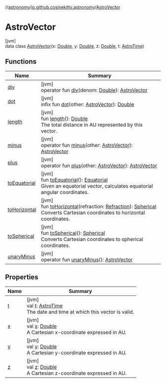 //[astronomy](../../../index.md)/[io.github.cosinekitty.astronomy](../index.md)/[AstroVector](index.md)

# AstroVector

[jvm]\
data class [AstroVector](index.md)(x: [Double](https://kotlinlang.org/api/latest/jvm/stdlib/kotlin/-double/index.html), y: [Double](https://kotlinlang.org/api/latest/jvm/stdlib/kotlin/-double/index.html), z: [Double](https://kotlinlang.org/api/latest/jvm/stdlib/kotlin/-double/index.html), t: [AstroTime](../-astro-time/index.md))

## Functions

| Name | Summary |
|---|---|
| [div](div.md) | [jvm]<br>operator fun [div](div.md)(denom: [Double](https://kotlinlang.org/api/latest/jvm/stdlib/kotlin/-double/index.html)): [AstroVector](index.md) |
| [dot](dot.md) | [jvm]<br>infix fun [dot](dot.md)(other: [AstroVector](index.md)): [Double](https://kotlinlang.org/api/latest/jvm/stdlib/kotlin/-double/index.html) |
| [length](length.md) | [jvm]<br>fun [length](length.md)(): [Double](https://kotlinlang.org/api/latest/jvm/stdlib/kotlin/-double/index.html)<br>The total distance in AU represented by this vector. |
| [minus](minus.md) | [jvm]<br>operator fun [minus](minus.md)(other: [AstroVector](index.md)): [AstroVector](index.md) |
| [plus](plus.md) | [jvm]<br>operator fun [plus](plus.md)(other: [AstroVector](index.md)): [AstroVector](index.md) |
| [toEquatorial](to-equatorial.md) | [jvm]<br>fun [toEquatorial](to-equatorial.md)(): [Equatorial](../-equatorial/index.md)<br>Given an equatorial vector, calculates equatorial angular coordinates. |
| [toHorizontal](to-horizontal.md) | [jvm]<br>fun [toHorizontal](to-horizontal.md)(refraction: [Refraction](../-refraction/index.md)): [Spherical](../-spherical/index.md)<br>Converts Cartesian coordinates to horizontal coordinates. |
| [toSpherical](to-spherical.md) | [jvm]<br>fun [toSpherical](to-spherical.md)(): [Spherical](../-spherical/index.md)<br>Converts Cartesian coordinates to spherical coordinates. |
| [unaryMinus](unary-minus.md) | [jvm]<br>operator fun [unaryMinus](unary-minus.md)(): [AstroVector](index.md) |

## Properties

| Name | Summary |
|---|---|
| [t](t.md) | [jvm]<br>val [t](t.md): [AstroTime](../-astro-time/index.md)<br>The date and time at which this vector is valid. |
| [x](x.md) | [jvm]<br>val [x](x.md): [Double](https://kotlinlang.org/api/latest/jvm/stdlib/kotlin/-double/index.html)<br>A Cartesian x-coordinate expressed in AU. |
| [y](y.md) | [jvm]<br>val [y](y.md): [Double](https://kotlinlang.org/api/latest/jvm/stdlib/kotlin/-double/index.html)<br>A Cartesian y-coordinate expressed in AU. |
| [z](z.md) | [jvm]<br>val [z](z.md): [Double](https://kotlinlang.org/api/latest/jvm/stdlib/kotlin/-double/index.html)<br>A Cartesian z-coordinate expressed in AU. |
